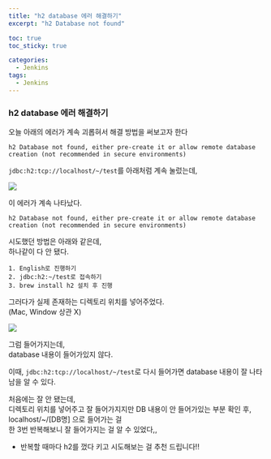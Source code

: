```yaml
---
title: "h2 database 에러 해결하기"
excerpt: "h2 Database not found"

toc: true
toc_sticky: true

categories:
  - Jenkins
tags:
  - Jenkins
---
```


### h2 database 에러 해결하기

오늘 아래의 에러가 계속 괴롭혀서 해결 방법을 써보고자 한다

```
h2 Database not found, either pre-create it or allow remote database creation (not recommended in secure environments)
```

`jdbc:h2:tcp://localhost/~/test`를 아래처럼 계속 눌렀는데,

<img src="https://user-images.githubusercontent.com/46602874/133929365-4d959b70-657d-4e6c-ae54-6fb276123e74.png">

이 에러가 계속 나타났다.

```
h2 Database not found, either pre-create it or allow remote database creation (not recommended in secure environments)
```

시도했던 방법은 아래와 같은데,  
하나같이 다 안 됐다.

```
1. English로 진행하기
2. jdbc:h2:~/test로 접속하기
3. brew install h2 설치 후 진행
```

그러다가 실제 존재하는 디렉토리 위치를 넣어주었다.  
(Mac, Window 상관 X)

<img src="https://user-images.githubusercontent.com/46602874/133929434-6e7cb778-aec9-4fbf-8eee-ea4a62e81227.png">

그럼 들어가지는데,  
database 내용이 들어가있지 않다.

이때,
`jdbc:h2:tcp://localhost/~/test`로 다시 들어가면
database 내용이 잘 나타남을 알 수 있다.

처음에는 잘 안 됐는데,  
디렉토리 위치를 넣어주고 잘 들어가지지만 DB 내용이 안 들어가있는 부분 확인 후,  
localhost/~/[DB명] 으로 들어가는 걸  
한 3번 반복해보니 잘 들어가지는 걸 알 수 있었다,,

- 반복할 때마다 h2를 껐다 키고 시도해보는 걸 추천 드립니다!!
